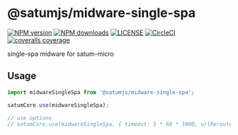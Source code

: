# @satumjs/midware-single-spa

[![NPM version](https://img.shields.io/npm/v/@satumjs/midware-single-spa.svg)](https://www.npmjs.com/package/@satumjs/midware-single-spa) [![NPM downloads](https://img.shields.io/npm/dt/@satumjs/midware-single-spa.svg)](https://www.npmjs.com/package/@satumjs/midware-single-spa) [![LICENSE](https://img.shields.io/npm/l/@satumjs/midware-single-spa.svg)](https://github.com/satumjs/midware-single-spa/blob/master/LICENSE) <!-- [![gitter](https://badges.gitter.im/satumjs/midware-single-spa.svg)](https://gitter.im/satumjs/midware-single-spa) --> [![CircleCI](https://circleci.com/gh/satumjs/midware-single-spa/tree/master.svg?style=svg)](https://circleci.com/gh/satumjs/midware-single-spa/tree/master) [![coveralls coverage](https://coveralls.io/repos/github/satumjs/midware-single-spa/badge.svg?branch=master)](https://coveralls.io/github/satumjs/midware-single-spa?branch=master) <!-- [![Install size](https://badgen.net/packagephobia/install/@satumjs/midware-single-spa)](https://packagephobia.now.sh/result?p=@satumjs/midware-single-spa) [![brotli](https://badgen.net/bundlephobia/minzip/@satumjs/midware-single-spa)](https://bundlephobia.com/result?p=@satumjs/midware-single-spa) -->

single-spa midware for satum-micro

## Usage

```js
import midwareSingleSpa from '@satumjs/midware-single-spa';

satumCore.use(midwareSingleSpa);

// use options
// satumCore.use(midwareSingleSpa, { timeout: 5 * 60 * 1000, urlRerouteOnly: true });
```
